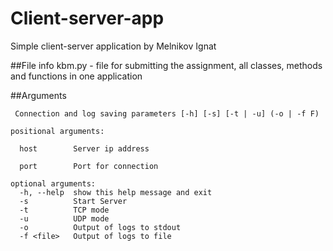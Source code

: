 # Client-server-app
Simple client-server application by Melnikov Ignat

##File info
kbm.py - file for submitting the assignment, all classes, methods and functions in one application

##Arguments
~~~~
 Connection and log saving parameters [-h] [-s] [-t | -u] (-o | -f F)
                                       
positional arguments:

  host        Server ip address

  port        Port for connection

optional arguments:
  -h, --help  show this help message and exit
  -s          Start Server
  -t          TCP mode
  -u          UDP mode
  -o          Output of logs to stdout
  -f <file>   Output of logs to file